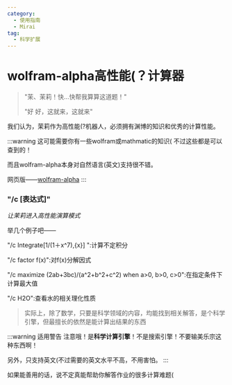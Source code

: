 ```yaml
---
category:
  - 使用指南
  - Mirai
tag:
  - 科学扩展
---
```


# wolfram-alpha高性能(？计算器

> "茉、茉莉！快...快帮我算算这道题！"
>
> "好 好，这就来，这就来"

我们认为，茉莉作为高性能(?机器人，必须拥有渊博的知识和优秀的计算性能。

:::warning
这可能需要你有一些wolfram或mathmatic的知识( 不过这些都是可以查到的！

而且wolfram-alpha本身对自然语言(英文)支持很不错。

网页版——[wolfram-alpha](https://www.wolframalpha.com/)
:::

### "/c [表达式]"

*让茉莉进入高性能演算模式*

举几个例子吧——

"/c Integrate[1/(1＋x^7),{x}] ":计算不定积分

"/c factor f(x)":对f(x)分解因式

"/c maximize (2ab+3bc)/(a^2+b^2+c^2) when a>0, b>0, c>0":在指定条件下计算最大值

"/c H2O":查看水的相关理化性质

> 实际上，除了数学，只要是科学领域的内容，均能找到相关解答，是个科学引擎，但最擅长的依然是能计算出结果的东西

:::warning 适用警告
注意哦！是**科学计算引擎**！不是搜索引擎！不要输美乐宗这种东西啊！

另外，只支持英文(不过需要的英文水平不高，不用害怕。
:::

如果能善用的话，说不定真能帮助你解答作业的很多计算难题(